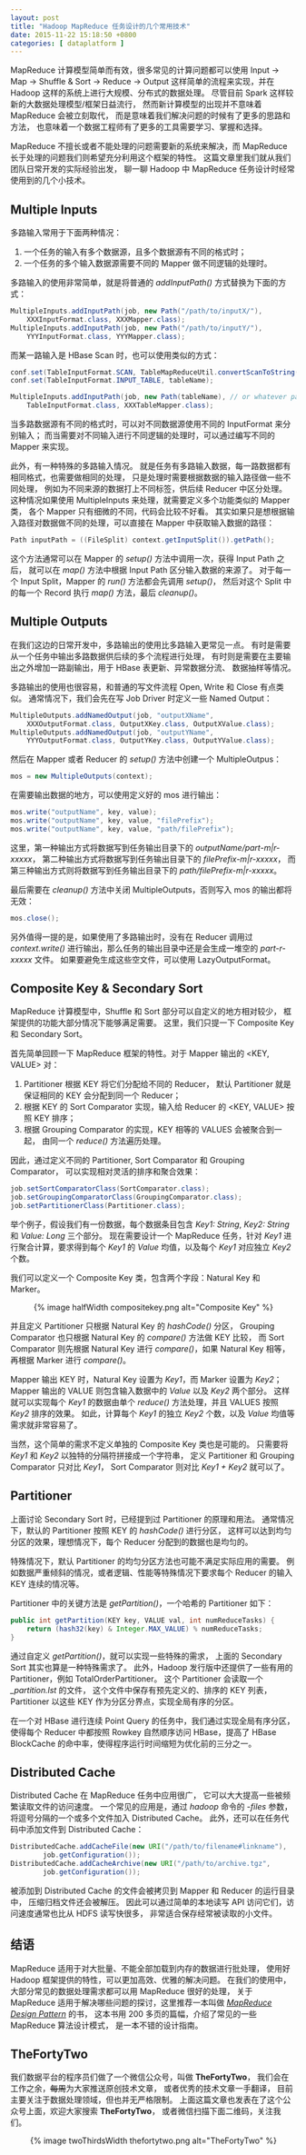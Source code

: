 ```yaml
---
layout: post
title: "Hadoop MapReduce 任务设计的几个常用技术"
date: 2015-11-22 15:18:50 +0800
categories: [ dataplatform ]
---
```


MapReduce 计算模型简单而有效，很多常见的计算问题都可以使用
Input -> Map -> Shuffle & Sort -> Reduce -> Output
这样简单的流程来实现，并在 Hadoop 这样的系统上进行大规模、分布式的数据处理。
尽管目前 Spark 这样较新的大数据处理模型/框架日益流行，
然而新计算模型的出现并不意味着 MapReduce 会被立刻取代，
而是意味着我们解决问题的时候有了更多的思路和方法，
也意味着一个数据工程师有了更多的工具需要学习、掌握和选择。

<!-- more -->

MapReduce 不擅长或者不能处理的问题需要新的系统来解决，而 MapReduce
长于处理的问题我们则希望充分利用这个框架的特性。
这篇文章里我们就从我们团队日常开发的实际经验出发，
聊一聊 Hadoop 中 MapReduce 任务设计时经常使用到的几个小技术。

## Multiple Inputs

多路输入常用于下面两种情况：

1. 一个任务的输入有多个数据源，且多个数据源有不同的格式时；
2. 一个任务的多个输入数据源需要不同的 Mapper 做不同逻辑的处理时。

多路输入的使用非常简单，就是将普通的 *addInputPath()* 方式替换为下面的方式：

``` Java
MultipleInputs.addInputPath(job, new Path("/path/to/inputX/"),
    XXXInputFormat.class, XXXMapper.class);
MultipleInputs.addInputPath(job, new Path("/path/to/inputY/"),
    YYYInputFormat.class, YYYMapper.class);
```

而某一路输入是 HBase Scan 时，也可以使用类似的方式：

``` Java
conf.set(TableInputFormat.SCAN, TableMapReduceUtil.convertScanToString(yourScan));
conf.set(TableInputFormat.INPUT_TABLE, tableName);

MultipleInputs.addInputPath(job, new Path(tableName), // or whatever path, doesn't matter
    TableInputFormat.class, XXXTableMapper.class);
```

当多路数据源有不同的格式时，可以对不同数据源使用不同的 InputFormat 来分别输入；
而当需要对不同输入进行不同逻辑的处理时，可以通过编写不同的 Mapper 来实现。

此外，有一种特殊的多路输入情况。
就是任务有多路输入数据，每一路数据都有相同格式，也需要做相同的处理，
只是处理时需要根据数据的输入路径做一些不同处理，
例如为不同来源的数据打上不同标签，供后续 Reducer 中区分处理。
这种情况如果使用 MultipleInputs 来处理，就需要定义多个功能类似的 Mapper 类，
各个 Mapper 只有细微的不同，代码会比较不好看。
其实如果只是想根据输入路径对数据做不同的处理，可以直接在 Mapper
中获取输入数据的路径：

```Java
Path inputPath = ((FileSplit) context.getInputSplit()).getPath();
```

这个方法通常可以在 Mapper 的 *setup()* 方法中调用一次，获得 Input Path 之后，
就可以在 *map()* 方法中根据 Input Path 区分输入数据的来源了。
对于每一个 Input Split，Mapper 的 *run()* 方法都会先调用 *setup()*，
然后对这个 Split 中的每一个 Record 执行 *map()* 方法，最后 *cleanup()*。

## Multiple Outputs

在我们这边的日常开发中，多路输出的使用比多路输入更常见一点。
有时是需要从一个任务中输出多路数据供后续的多个流程进行处理，
有时则是需要在主要输出之外增加一路副输出，用于 HBase 表更新、异常数据分流、
数据抽样等情况。

多路输出的使用也很容易，和普通的写文件流程 Open, Write 和 Close 有点类似。
通常情况下，我们会先在写 Job Driver 时定义一些 Named Output：

``` Java
MultipleOutputs.addNamedOutput(job, "outputXName",
    XXXOutputFormat.class, OutputXKey.class, OutputXValue.class);
MultipleOutputs.addNamedOutput(job, "outputYName",
    YYYOutputFormat.class, OutputYKey.class, OutputYValue.class);
```

然后在 Mapper 或者 Reducer 的 *setup()* 方法中创建一个 MultipleOutpus：

``` Java
mos = new MultipleOutputs(context);
```

在需要输出数据的地方，可以使用定义好的 mos 进行输出：

``` Java
mos.write("outputName", key, value);
mos.write("outputName", key, value, "filePrefix");
mos.write("outputName", key, value, "path/filePrefix");
```

这里，第一种输出方式将数据写到任务输出目录下的 *outputName/part-m|r-xxxxx*，
第二种输出方式将数据写到任务输出目录下的 *filePrefix-m|r-xxxxx*，
而第三种输出方式则将数据写到任务输出目录下的 *path/filePrefix-m|r-xxxxx*。

最后需要在 *cleanup()* 方法中关闭 MultipleOutputs，否则写入 mos 的输出都将无效：

``` Java
mos.close();
```

另外值得一提的是，如果使用了多路输出时，没有在 Reducer 调用过 *context.write()*
进行输出，那么任务的输出目录中还是会生成一堆空的 *part-r-xxxxx* 文件。
如果要避免生成这些空文件，可以使用 LazyOutputFormat。

## Composite Key & Secondary Sort

MapReduce 计算模型中，Shuffle 和 Sort 部分可以自定义的地方相对较少，
框架提供的功能大部分情况下能够满足需要。
这里，我们只提一下 Composite Key 和 Secondary Sort。

首先简单回顾一下 MapReduce 框架的特性。对于 Mapper 输出的 \<KEY, VALUE\> 对：

1. Partitioner 根据 KEY 将它们分配给不同的 Reducer， 默认 Partitioner
就是保证相同的 KEY 会分配到同一个 Reducer；
2. 根据 KEY 的 Sort Comparator 实现，输入给 Reducer 的 \<KEY, VALUE\>
按照 KEY 排序；
3. 根据 Grouping Comparator 的实现，KEY 相等的 VALUES 会被聚合到一起，
由同一个 *reduce()* 方法遍历处理。

因此，通过定义不同的 Partitioner, Sort Comparator 和 Grouping Comparator，
可以实现相对灵活的排序和聚合效果：

``` Java
job.setSortComparatorClass(SortComparator.class);
job.setGroupingComparatorClass(GroupingComparator.class);
job.setPartitionerClass(Partitioner.class);
```

举个例子，假设我们有一份数据，每个数据条目包含 *Key1: String*, *Key2: String* 和
*Value: Long* 三个部分。
现在需要设计一个 MapReduce 任务，针对 *Key1* 进行聚合计算，要求得到每个 *Key1*
的 *Value* 均值，以及每个 *Key1* 对应独立 *Key2* 个数。

我们可以定义一个 Composite Key 类，包含两个字段：Natural Key 和 Marker。

<center>
{% image halfWidth compositekey.png alt="Composite Key" %}
</center>

并且定义 Partitioner 只根据 Natural Key 的 *hashCode()* 分区，
Grouping Comparator 也只根据 Natural Key 的 *compare()* 方法做 KEY 比较，
而 Sort Comparator 则先根据 Natural Key 进行 *compare()*，如果 Natural Key
相等，再根据 Marker 进行 *compare()*。

Mapper 输出 KEY 时，Natural Key 设置为 *Key1*，而 Marker 设置为 *Key2*；
Mapper 输出的 VALUE 则包含输入数据中的 *Value* 以及 *Key2* 两个部分。
这样就可以实现每个 *Key1* 的数据由单个 *reduce()* 方法处理，并且 VALUES
按照 *Key2* 排序的效果。
如此，计算每个 *Key1* 的独立 *Key2* 个数，以及 *Value* 均值等需求就非常容易了。

当然，这个简单的需求不定义单独的 Composite Key 类也是可能的。
只需要将 *Key1* 和 *Key2* 以独特的分隔符拼接成一个字符串，
定义 Partitioner 和 Grouping Comparator 只对比 *Key1*，
Sort Comparator 则对比 *Key1 + Key2* 就可以了。

## Partitioner

上面讨论 Secondary Sort 时，已经提到过 Partitioner 的原理和用法。
通常情况下，默认的 Partitioner 按照 KEY 的 *hashCode()* 进行分区，
这样可以达到均匀分区的效果，理想情况下，每个 Reducer 分配到的数据也是均匀的。

特殊情况下，默认 Partitioner 的均匀分区方法也可能不满足实际应用的需要。
例如数据严重倾斜的情况，或者逻辑、性能等特殊情况下要求每个 Reducer
的输入 KEY 连续的情况等。

Partitioner 中的关键方法是 *getPartition()*，一个哈希的 Partitioner 如下：

``` Java
public int getPartition(KEY key, VALUE val, int numReduceTasks) {
    return (hash32(key) & Integer.MAX_VALUE) % numReduceTasks;
}
```

通过自定义 *getPartition()*，就可以实现一些特殊的需求，
上面的 Secondary Sort 其实也算是一种特殊需求了。
此外，Hadoop 发行版中还提供了一些有用的 Partitioner，例如 TotalOrderPartitioner。
这个 Partitioner 会读取一个 *_partition.lst* 的文件，
这个文件中保存有预先定义的、排序的 KEY 列表，Partitioner 以这些 KEY
作为分区分界点，实现全局有序的分区。

在一个对 HBase 进行连续 Point Query 的任务中，我们通过实现全局有序分区，
使得每个 Reducer 中都按照 Rowkey 自然顺序访问 HBase，提高了 HBase BlockCache
的命中率，使得程序运行时间缩短为优化前的三分之一。

## Distributed Cache

Distributed Cache 在 MapReduce 任务中应用很广，
它可以大大提高一些被频繁读取文件的访问速度。
一个常见的应用是，通过 *hadoop* 命令的 *-files* 参数，
将逗号分隔的一个或多个文件加入 Distributed Cache。
此外，还可以在任务代码中添加文件到 Distributed Cache：

``` Java
DistributedCache.addCacheFile(new URI("/path/to/filename#linkname"),
        job.getConfiguration());
DistributedCache.addCacheArchive(new URI("/path/to/archive.tgz",
        job.getConfiguration());
```

被添加到 Distributed Cache 的文件会被拷贝到 Mapper 和 Reducer 的运行目录中，
压缩归档文件还会被解压。
因此可以通过简单的本地读写 API 访问它们，访问速度通常也比从 HDFS 读写快很多，
非常适合保存经常被读取的小文件。

## 结语

MapReduce 适用于对大批量、不能全部加载到内存的数据进行批处理，
使用好 Hadoop 框架提供的特性，可以更加高效、优雅的解决问题。
在我们的使用中，大部分常见的数据处理需求都可以用 MapReduce 很好的处理，
关于 MapReduce 适用于解决哪些问题的探讨，这里推荐一本叫做
[*MapReduce Design Pattern*][mrdp] 的书，
这本书用 200 多页的篇幅，介绍了常见的一些 MapReduce 算法设计模式，
是一本不错的设计指南。

## TheFortyTwo

我们数据平台的程序员们做了一个微信公众号，叫做 **TheFortyTwo**，
我们会在工作之余，<del>每周</del>为大家推送原创技术文章，
或者优秀的技术文章一手翻译，
目前主要关注于数据处理领域，但也并无严格限制。
上面这篇文章也发表在了这个公众号上面，欢迎大家搜索 **TheFortyTwo**，
或者微信扫描下面二维码，关注我们。

<center>
{% image twoThirdsWidth thefortytwo.png alt="TheFortyTwo" %}
</center>

[mrdp]:     http://shop.oreilly.com/product/0636920025122.do
